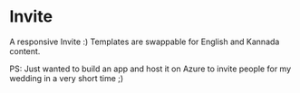 # Invite
A responsive Invite :)
Templates are swappable for English and Kannada content.

PS: Just wanted to build an app and host it on Azure to invite people for my wedding in a very short time ;) 
    
